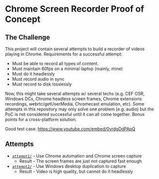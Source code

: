 # Chrome Screen Recorder Proof of Concept

## The Challenge

This project will contain several attempts to build a recorder of videos playing in Chrome. Requirements for a
successful attempt:

* Must be able to record all types of content.
* Must maintain 60fps on a minimal laptop (mainly, mine)
* Must do it headlessly
* Must record audio in sync
* Must record to disk losslessly

Now, this might take several attempts w/ several techs (e.g. CEF OSR, Windows DCs, Chrome headless screen frames,
Chrome extensions recordings, webrtc/getUserMedia, Chromecast emulation, etc). Some attempts in this repository may only
solve one problem (e.g. audio) but the PoC is not considered successful until it can all come together. Bonus points for
a cross-platform solution.

Good test case: https://www.youtube.com/embed/0vrdgDdPApQ

## Attempts

* [`attempt1/`](attempt1) - Use Chrome automation and Chrome screen capture
  * Result - The screen frames are just not captured fast enough
* [`attempt2/`](attempt2) - Use Windows desktop duplication to capture
  * Result - Video is high quality, but cannot do it headlessly